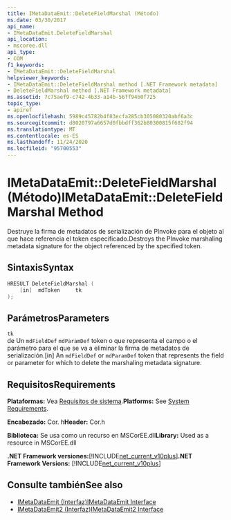 ```yaml
---
title: IMetaDataEmit::DeleteFieldMarshal (Método)
ms.date: 03/30/2017
api_name:
- IMetaDataEmit.DeleteFieldMarshal
api_location:
- mscoree.dll
api_type:
- COM
f1_keywords:
- IMetaDataEmit::DeleteFieldMarshal
helpviewer_keywords:
- IMetaDataEmit::DeleteFieldMarshal method [.NET Framework metadata]
- DeleteFieldMarshal method [.NET Framework metadata]
ms.assetid: 7c75aef9-c742-4b33-a14b-56ff94b0f725
topic_type:
- apiref
ms.openlocfilehash: 5989c45782b4f83ecfa285cb305080320abf6a3c
ms.sourcegitcommit: d8020797a6657d0fbbdff362b80300815f682f94
ms.translationtype: MT
ms.contentlocale: es-ES
ms.lasthandoff: 11/24/2020
ms.locfileid: "95700553"
---
```

# <a name="imetadataemitdeletefieldmarshal-method"></a><span data-ttu-id="f389b-102">IMetaDataEmit::DeleteFieldMarshal (Método)</span><span class="sxs-lookup"><span data-stu-id="f389b-102">IMetaDataEmit::DeleteFieldMarshal Method</span></span>

<span data-ttu-id="f389b-103">Destruye la firma de metadatos de serialización de PInvoke para el objeto al que hace referencia el token especificado.</span><span class="sxs-lookup"><span data-stu-id="f389b-103">Destroys the PInvoke marshaling metadata signature for the object referenced by the specified token.</span></span>  
  
## <a name="syntax"></a><span data-ttu-id="f389b-104">Sintaxis</span><span class="sxs-lookup"><span data-stu-id="f389b-104">Syntax</span></span>  
  
```cpp  
HRESULT DeleteFieldMarshal (  
    [in]  mdToken     tk  
);  
```  
  
## <a name="parameters"></a><span data-ttu-id="f389b-105">Parámetros</span><span class="sxs-lookup"><span data-stu-id="f389b-105">Parameters</span></span>  

 `tk`  
 <span data-ttu-id="f389b-106">de Un `mdFieldDef` `mdParamDef` token o que representa el campo o el parámetro para el que se va a eliminar la firma de metadatos de serialización.</span><span class="sxs-lookup"><span data-stu-id="f389b-106">[in] An `mdFieldDef` or `mdParamDef` token that represents the field or parameter for which to delete the marshaling metadata signature.</span></span>  
  
## <a name="requirements"></a><span data-ttu-id="f389b-107">Requisitos</span><span class="sxs-lookup"><span data-stu-id="f389b-107">Requirements</span></span>  

 <span data-ttu-id="f389b-108">**Plataformas:** Vea [Requisitos de sistema](../../get-started/system-requirements.md).</span><span class="sxs-lookup"><span data-stu-id="f389b-108">**Platforms:** See [System Requirements](../../get-started/system-requirements.md).</span></span>  
  
 <span data-ttu-id="f389b-109">**Encabezado:** Cor. h</span><span class="sxs-lookup"><span data-stu-id="f389b-109">**Header:** Cor.h</span></span>  
  
 <span data-ttu-id="f389b-110">**Biblioteca:** Se usa como un recurso en MSCorEE.dll</span><span class="sxs-lookup"><span data-stu-id="f389b-110">**Library:** Used as a resource in MSCorEE.dll</span></span>  
  
 <span data-ttu-id="f389b-111">**.NET Framework versiones:**[!INCLUDE[net_current_v10plus](../../../../includes/net-current-v10plus-md.md)]</span><span class="sxs-lookup"><span data-stu-id="f389b-111">**.NET Framework Versions:** [!INCLUDE[net_current_v10plus](../../../../includes/net-current-v10plus-md.md)]</span></span>  
  
## <a name="see-also"></a><span data-ttu-id="f389b-112">Consulte también</span><span class="sxs-lookup"><span data-stu-id="f389b-112">See also</span></span>

- [<span data-ttu-id="f389b-113">IMetaDataEmit (Interfaz)</span><span class="sxs-lookup"><span data-stu-id="f389b-113">IMetaDataEmit Interface</span></span>](imetadataemit-interface.md)
- [<span data-ttu-id="f389b-114">IMetaDataEmit2 (Interfaz)</span><span class="sxs-lookup"><span data-stu-id="f389b-114">IMetaDataEmit2 Interface</span></span>](imetadataemit2-interface.md)
